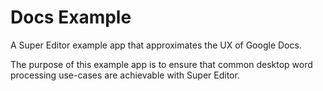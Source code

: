 # Docs Example

A Super Editor example app that approximates the UX of Google Docs.

The purpose of this example app is to ensure that common desktop word processing use-cases are
achievable with Super Editor.
